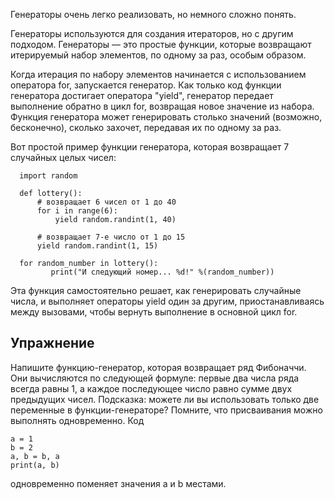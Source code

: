 Генераторы очень легко реализовать, но немного сложно понять.

Генераторы используются для создания итераторов, но с другим подходом. Генераторы — это простые функции, которые возвращают итерируемый набор элементов, по одному за раз, особым образом.

Когда итерация по набору элементов начинается с использованием оператора for, запускается генератор. Как только код функции генератора достигает оператора "yield", генератор передает выполнение обратно в цикл for, возвращая новое значение из набора. Функция генератора может генерировать столько значений (возможно, бесконечно), сколько захочет, передавая их по одному за раз.

Вот простой пример функции генератора, которая возвращает 7 случайных целых чисел:

      import random
      
      def lottery():
          # возвращает 6 чисел от 1 до 40
          for i in range(6):
              yield random.randint(1, 40)
      
          # возвращает 7-е число от 1 до 15
          yield random.randint(1, 15)
      
      for random_number in lottery():
             print("И следующий номер... %d!" %(random_number))

Эта функция самостоятельно решает, как генерировать случайные числа, и выполняет операторы yield один за другим, приостанавливаясь между вызовами, чтобы вернуть выполнение в основной цикл for.

Упражнение
--------

Напишите функцию-генератор, которая возвращает ряд Фибоначчи. Они вычисляются по следующей формуле: первые два числа ряда всегда равны 1, а каждое последующее число равно сумме двух предыдущих чисел. Подсказка: можете ли вы использовать только две переменные в функции-генераторе? Помните, что присваивания можно выполнять одновременно. Код

    a = 1
    b = 2
    a, b = b, a
    print(a, b)

одновременно поменяет значения a и b местами.
